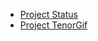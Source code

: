 - [Project Status](https://github.com/o7-Fire/General/blob/master/Project%20Status/README.md)
- [Project TenorGif](https://github.com/o7-Fire/General/blob/master/Project%20TenorGif/README.md)
